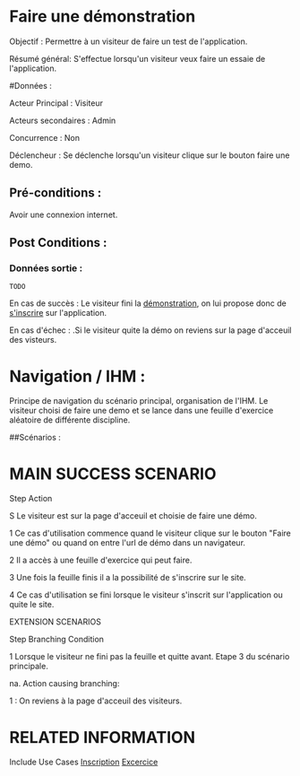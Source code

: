# Faire une démonstration


Objectif :  Permettre à un visiteur de faire un test de l'application.

Résumé général: S'effectue lorsqu'un visiteur veux faire un essaie de l'application.

#Données :

Acteur Principal : Visiteur

Acteurs secondaires : Admin

Concurrence : Non

Déclencheur : Se déclenche lorsqu'un visiteur clique sur le bouton faire une demo.

## Pré-conditions :

Avoir une connexion internet.

## Post Conditions :

### Données sortie :
	TODO


En cas de succès : Le visiteur fini la [démonstration](/acessfeuilleexercice.md), on lui propose donc de [s'inscrire](/inscription.md) sur l'application.


En cas d'échec : .Si le visiteur quite la démo on reviens sur la page d'acceuil des visteurs.

# Navigation / IHM  :

Principe de navigation du scénario principal, organisation de l'IHM.
Le visiteur choisi de faire une demo et se lance dans une feuille d'exercice aléatoire de différente discipline.

##Scénarios :

# MAIN SUCCESS SCENARIO

Step    Action

S    Le visiteur est sur la page d'acceuil et choisie de faire une démo.

1    Ce cas d'utilisation commence quand le visiteur clique sur le bouton "Faire une démo" ou quand on entre l'url de démo dans un navigateur.

2    Il a accès à une feuille d'exercice qui peut faire.

3    Une fois la feuille finis il a la possibilité de s'inscrire sur le site.

4    Ce cas d'utilisation se fini lorsque le visiteur s'inscrit sur l'application ou quite le site.


EXTENSION SCENARIOS

Step    Branching Condition

1	 Lorsque le visiteur ne fini pas la feuille et quitte avant. Etape 3 du scénario principale.

na.  Action causing branching:

1 : On reviens à la page d'acceuil des visiteurs.

# RELATED INFORMATION

Include Use Cases    [Inscription](/inscription.md) [Excercice](/acessfeuilleexercice.md)
 
